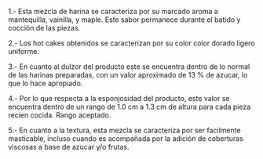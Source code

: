 1.- Esta mezcla de harina se caracteriza por su marcado aroma a mantequilla, vainilla, y maple. Este sabor  permanece durante el batido y cocción de las piezas.

2.- Los hot cakes obtenidos se caracterizan por su color color dorado ligero uniforme.

3.- En cuanto al dulzor del producto  este se encuentra dentro de lo  normal de las harinas preparadas, con un valor aproximado de 13 % de azucar, lo que lo hace apropiado.

4.- Por lo que respecta a la esponjosidad del producto, este valor se encuentra dentro de un rango de 1.0 cm  a 1.3 cm  de altura para cada pieza recien cocida. Rango aceptado.

5.- En cuanto a la textura, esta mezcla se caracteriza por ser facilmente masticable, incluso cuando es acompañada por la adición de coberturas viscosas a base de azucar y/o frutas.
